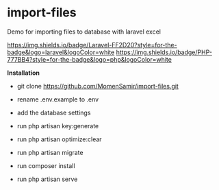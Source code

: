 # import-files

Demo for importing files to database with laravel excel

https://img.shields.io/badge/Laravel-FF2D20?style=for-the-badge&logo=laravel&logoColor=white
https://img.shields.io/badge/PHP-777BB4?style=for-the-badge&logo=php&logoColor=white

**Installation**

* git clone https://github.com/MomenSamir/import-files.git 

* rename .env.example to .env

* add the database settings

* run php artisan key:generate

* run php artisan optimize:clear

* run php artisan migrate   

* run composer install
  
* run php artisan serve   

